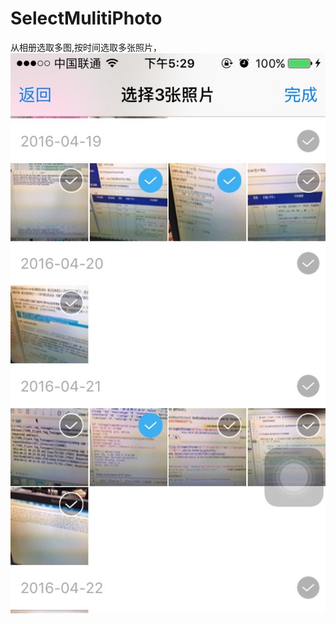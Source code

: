 # SelectMulitiPhoto
从相册选取多图,按时间选取多张照片，
![image](https://github.com/chengyiwan/MineFile/blob/master/IMG_1477.jpg)
